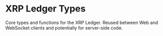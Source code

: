 # XRP Ledger Types

Core types and functions for the XRP Ledger. Reused between Web and WebSocket clients
and potentially for server-side code.
